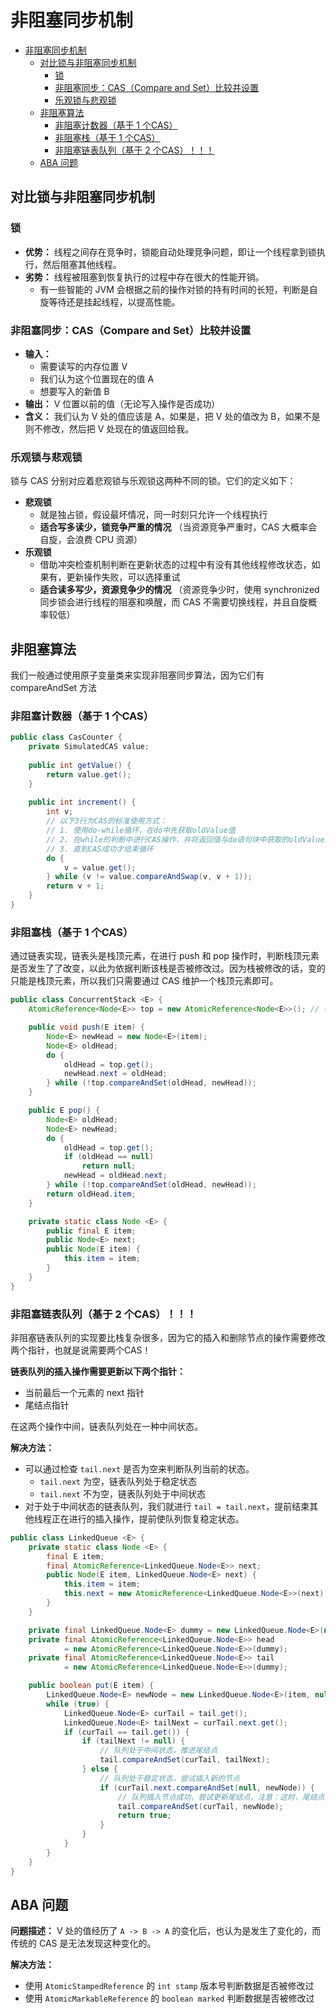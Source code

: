 # 非阻塞同步机制

<!-- TOC -->

- [非阻塞同步机制](#非阻塞同步机制)
    - [对比锁与非阻塞同步机制](#对比锁与非阻塞同步机制)
        - [锁](#锁)
        - [非阻塞同步：CAS（Compare and Set）比较并设置](#非阻塞同步cascompare-and-set比较并设置)
        - [乐观锁与悲观锁](#乐观锁与悲观锁)
    - [非阻塞算法](#非阻塞算法)
        - [非阻塞计数器（基于 1 个CAS）](#非阻塞计数器基于-1-个cas)
        - [非阻塞栈（基于 1 个CAS）](#非阻塞栈基于-1-个cas)
        - [非阻塞链表队列（基于 2 个CAS）！！！](#非阻塞链表队列基于-2-个cas)
    - [ABA 问题](#aba-问题)

<!-- /TOC -->

## 对比锁与非阻塞同步机制

### 锁

- **优势：** 线程之间存在竞争时，锁能自动处理竞争问题，即让一个线程拿到锁执行，然后阻塞其他线程。
- **劣势：** 线程被阻塞到恢复执行的过程中存在很大的性能开销。
	- 有一些智能的 JVM 会根据之前的操作对锁的持有时间的长短，判断是自旋等待还是挂起线程，以提高性能。

### 非阻塞同步：CAS（Compare and Set）比较并设置

- **输入：**
	- 需要读写的内存位置 V
	- 我们认为这个位置现在的值 A
	- 想要写入的新值 B
- **输出：** V 位置以前的值（无论写入操作是否成功）
- **含义：** 我们认为 V 处的值应该是 A，如果是，把 V 处的值改为 B，如果不是则不修改，然后把 V 处现在的值返回给我。

### 乐观锁与悲观锁

锁与 CAS 分别对应着悲观锁与乐观锁这两种不同的锁。它们的定义如下：

- **悲观锁**
	- 就是独占锁，假设最坏情况，同一时刻只允许一个线程执行
	- **适合写多读少，锁竞争严重的情况** （当资源竞争严重时，CAS 大概率会自旋，会浪费 CPU 资源）
- **乐观锁**
	- 借助冲突检查机制判断在更新状态的过程中有没有其他线程修改状态，如果有，更新操作失败，可以选择重试
	- **适合读多写少，资源竞争少的情况** （资源竞争少时，使用 synchronized 同步锁会进行线程的阻塞和唤醒，而 CAS 不需要切换线程，并且自旋概率较低）



## 非阻塞算法

我们一般通过使用原子变量类来实现非阻塞同步算法，因为它们有 compareAndSet 方法

### 非阻塞计数器（基于 1 个CAS）

```java
public class CasCounter {
    private SimulatedCAS value;
    
    public int getValue() {
        return value.get();
    }
    
    public int increment() {
        int v;
        // 以下3行为CAS的标准使用方式：
        // 1. 使用do-while循环，在do中先获取oldValue值
        // 2. 在while的判断中进行CAS操作，并将返回值与do语句块中获取的oldValue比较
        // 3. 直到CAS成功才结束循环
        do {
            v = value.get();
        } while (v != value.compareAndSwap(v, v + 1));
        return v + 1;
    }
}
```

### 非阻塞栈（基于 1 个CAS）

通过链表实现，链表头是栈顶元素，在进行 push 和 pop 操作时，判断栈顶元素是否发生了了改变，以此为依据判断该栈是否被修改过。因为栈被修改的话，变的只能是栈顶元素，所以我们只需要通过 CAS 维护一个栈顶元素即可。

```java
public class ConcurrentStack <E> {
    AtomicReference<Node<E>> top = new AtomicReference<Node<E>>(); // 栈顶元素

    public void push(E item) {
        Node<E> newHead = new Node<E>(item);
        Node<E> oldHead;
        do {
            oldHead = top.get();
            newHead.next = oldHead;
        } while (!top.compareAndSet(oldHead, newHead));
    }

    public E pop() {
        Node<E> oldHead;
        Node<E> newHead;
        do {
            oldHead = top.get();
            if (oldHead == null)
                return null;
            newHead = oldHead.next;
        } while (!top.compareAndSet(oldHead, newHead));
        return oldHead.item;
    }

    private static class Node <E> {
        public final E item;
        public Node<E> next;
        public Node(E item) {
            this.item = item;
        }
    }
}
```

### 非阻塞链表队列（基于 2 个CAS）！！！

非阻塞链表队列的实现要比栈复杂很多，因为它的插入和删除节点的操作需要修改两个指针，也就是说需要两个CAS！

**链表队列的插入操作需要更新以下两个指针：**

- 当前最后一个元素的 next 指针
- 尾结点指针

在这两个操作中间，链表队列处在一种中间状态。

**解决方法：**

- 可以通过检查 `tail.next` 是否为空来判断队列当前的状态。
	- `tail.next` 为空，链表队列处于稳定状态
	- `tail.next` 不为空，链表队列处于中间状态
- 对于处于中间状态的链表队列，我们就进行 `tail = tail.next`，提前结束其他线程正在进行的插入操作，提前使队列恢复稳定状态。

```java
public class LinkedQueue <E> {
    private static class Node <E> {
        final E item;
        final AtomicReference<LinkedQueue.Node<E>> next;
        public Node(E item, LinkedQueue.Node<E> next) {
            this.item = item;
            this.next = new AtomicReference<LinkedQueue.Node<E>>(next);
        }
    }

    private final LinkedQueue.Node<E> dummy = new LinkedQueue.Node<E>(null, null);
    private final AtomicReference<LinkedQueue.Node<E>> head
            = new AtomicReference<LinkedQueue.Node<E>>(dummy);
    private final AtomicReference<LinkedQueue.Node<E>> tail
            = new AtomicReference<LinkedQueue.Node<E>>(dummy);

    public boolean put(E item) {
        LinkedQueue.Node<E> newNode = new LinkedQueue.Node<E>(item, null);
        while (true) {
            LinkedQueue.Node<E> curTail = tail.get();
            LinkedQueue.Node<E> tailNext = curTail.next.get();
            if (curTail == tail.get()) {
                if (tailNext != null) {
                    // 队列处于中间状态，推进尾结点
                    tail.compareAndSet(curTail, tailNext);
                } else {
                    // 队列处于稳定状态，尝试插入新的节点
                    if (curTail.next.compareAndSet(null, newNode)) {
                        // 队列插入节点成功，尝试更新尾结点，注意：这时，尾结点有可能已经被其他节点更新好了
                        tail.compareAndSet(curTail, newNode);
                        return true;
                    }
                }
            }
        }
    }
}
```



## ABA 问题

**问题描述：** V 处的值经历了 `A -> B -> A` 的变化后，也认为是发生了变化的，而传统的 CAS 是无法发现这种变化的。

**解决方法：**

- 使用 `AtomicStampedReference` 的 `int stamp` 版本号判断数据是否被修改过
- 使用 `AtomicMarkableReference` 的 `boolean marked` 判断数据是否被修改过

